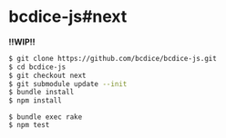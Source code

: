 # bcdice-js#next

**!!WIP!!**


```bash
$ git clone https://github.com/bcdice/bcdice-js.git
$ cd bcdice-js
$ git checkout next
$ git submodule update --init
$ bundle install
$ npm install
```

```
$ bundle exec rake
$ npm test
```
